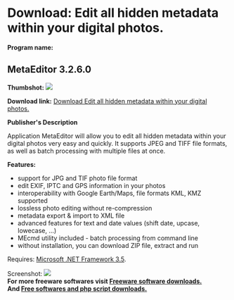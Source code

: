 # Download: Edit all hidden metadata within your digital photos.

**Program name:**

## MetaEditor 3.2.6.0

  
**Thumbshot:** ![](http://www.freewarefiles.com/screenshot/metaeditor30_md.jpg)   
  
**Download link:** [Download Edit all hidden metadata within your digital photos.](http://freesoftwares.boysofts.com/MetaEditor_program_42731.html)  
  


**Publisher's Description**  
  


Application MetaEditor will allow you to edit all hidden metadata within your digital photos very easy and quickly. It supports JPEG and TIFF file formats, as well as batch processing with multiple files at once. 

**Features:**

  * support for JPG and TIF photo file format 
  * edit EXIF, IPTC and GPS information in your photos 
  * interoperability with Google Earth/Maps, file formats KML, KMZ supported 
  * lossless photo editing without re-compression 
  * metadata export & import to XML file 
  * advanced features for text and date values (shift date, upcase, lowecase, ...) 
  * MEcmd utility included - batch processing from command line 
  * without installation, you can download ZIP file, extract and run 

Requires: [Microsoft .NET Framework 3.5](http://www.freewarefiles.com/Microsoft-NET-Framework-3_program_31320.html).

  
  
Screenshot: ![](http://www.freewarefiles.com/screenshot/metaeditor30.jpg)   
**For more freeware softwares visit [Freeware software downloads.](http://freesoftwares.boysofts.com/)**   
**And [Free softwares and php script downloads.](http://www.boysofts.com/)**
